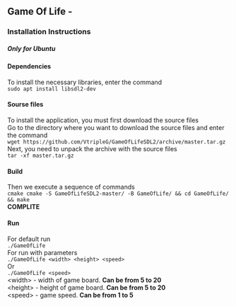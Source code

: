 ## Game Of Life -  
### Installation Instructions
##### Only for Ubuntu

#### Dependencies
To install the necessary libraries, enter the command<br>
```sudo apt install libsdl2-dev```
#### Sourse files
To install the application, you must first download the source files<br>
Go to the directory where you want to download the source files and enter the command<br>
``` wget https://github.com/VtripleG/GameOfLifeSDL2/archive/master.tar.gz ```<br>
Next, you need to unpack the archive with the source files<br>
``` tar -xf master.tar.gz ```<br>
#### Build
Then we execute a sequence of commands<br>
``` cmake cmake -S GameOfLifeSDL2-master/ -B GameOfLife/ && cd GameOfLife/ && make ```<br>
**COMPLITE**

#### Run
For default run<br>
``` ./GameOfLife ```<br>
For run with parameters<br>
``` ./GameOfLife <width> <height> <speed> ```<br>
Or<br>
``` ./GameOfLife <speed> ```<br>
\<width\> - width of game board. **Can be from 5 to 20**<br>
\<height\> - height of game board. **Can be from 5 to 20**<br>
\<speed\> - game speed. **Can be from 1 to 5**<br>

